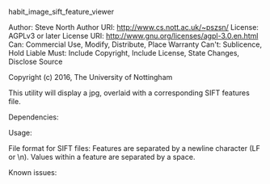habit_image_sift_feature_viewer

Author:  Steve North
Author URI:  http://www.cs.nott.ac.uk/~pszsn/
License: AGPLv3 or later
License URI: http://www.gnu.org/licenses/agpl-3.0.en.html
Can: Commercial Use, Modify, Distribute, Place Warranty
Can't: Sublicence, Hold Liable
Must: Include Copyright, Include License, State Changes, Disclose Source

Copyright (c) 2016, The University of Nottingham

This utility will display a jpg, overlaid with a corresponding SIFT features file.

Dependencies: 

Usage: 

File format for SIFT files:
Features are separated by a newline character (LF or \n).
Values within a feature are separated by a space.

Known issues:
